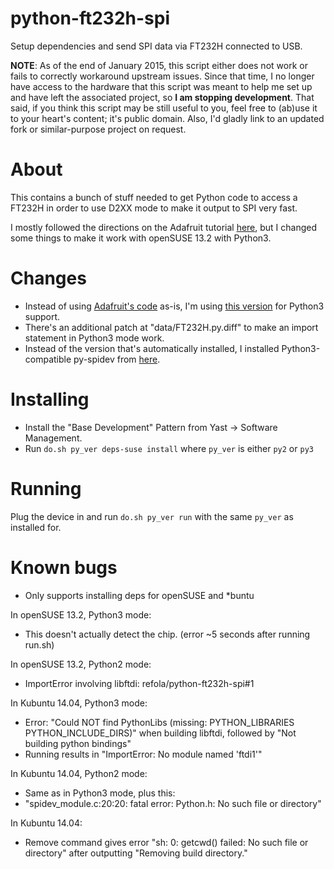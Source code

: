 # python-ft232h-spi
Setup dependencies and send SPI data via FT232H connected to USB.

**NOTE**: As of the end of January 2015, this script either does not work or fails to correctly workaround upstream issues. Since that time, I no longer have access to the hardware that this script was meant to help me set up and have left the associated project, so **I am stopping development**. That said, if you think this script may be still useful to you, feel free to (ab)use it to your heart's content; it's public domain. Also, I'd gladly link to an updated fork or similar-purpose project on request.


About
=====
This contains a bunch of stuff needed to get Python code to access a FT232H in order to use D2XX mode to make it output to SPI very fast.

I mostly followed the directions on the Adafruit tutorial [here](https://learn.adafruit.com/adafruit-ft232h-breakout/overview), but I changed some things to make it work with openSUSE 13.2 with Python3.


Changes
=======
* Instead of using [Adafruit's code](https://github.com/adafruit/Adafruit_Python_GPIO) as-is, I'm using [this version](https://github.com/matthw/Adafruit_Python_GPIO) for Python3 support.
* There's an additional patch at "data/FT232H.py.diff" to make an import statement in Python3 mode work.
* Instead of the version that's automatically installed, I installed Python3-compatible py-spidev from [here](https://github.com/doceme/py-spidev).


Installing
==========
* Install the "Base Development" Pattern from Yast -> Software Management.
* Run `do.sh py_ver deps-suse install` where `py_ver` is either `py2` or `py3`


Running
=======
Plug the device in and run `do.sh py_ver run` with the same `py_ver` as installed for.


Known bugs
==========
* Only supports installing deps for openSUSE and *buntu

In openSUSE 13.2, Python3 mode:
* This doesn't actually detect the chip. (error ~5 seconds after running run.sh)

In openSUSE 13.2, Python2 mode:
* ImportError involving libftdi: refola/python-ft232h-spi#1

In Kubuntu 14.04, Python3 mode:
* Error: "Could NOT find PythonLibs (missing:  PYTHON_LIBRARIES PYTHON_INCLUDE_DIRS)" when building libftdi, followed by "Not building python bindings"
* Running results in "ImportError: No module named 'ftdi1'"

In Kubuntu 14.04, Python2 mode:
* Same as in Python3 mode, plus this:
* "spidev_module.c:20:20: fatal error: Python.h: No such file or directory"

In Kubuntu 14.04:
* Remove command gives error "sh: 0: getcwd() failed: No such file or directory" after outputting "Removing build directory."

